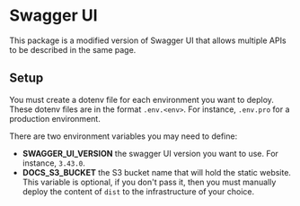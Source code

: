 # Swagger UI

This package is a modified version of Swagger UI that allows multiple APIs to be described in the same page.

## Setup

You must create a dotenv file for each environment you want to deploy. These dotenv files are in the format `.env.<env>`. For instance, `.env.pro` for a production environment.

There are two environment variables you may need to define:

* **SWAGGER_UI_VERSION** the swagger UI version you want to use. For instance, `3.43.0`.
* **DOCS_S3_BUCKET** the S3 bucket name that will hold the static website. This variable is optional, if you don't pass it, then you must manually deploy the content of `dist` to the infrastructure of your choice.
